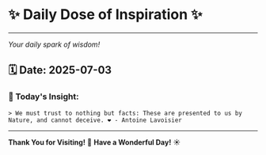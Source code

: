 # ✨ Daily Dose of Inspiration ✨

--- 

_Your daily spark of wisdom!_

## 🗓️ Date: **2025-07-03**

### 💬 Today's Insight:
```
> We must trust to nothing but facts: These are presented to us by Nature, and cannot deceive. ❤️ - Antoine Lavoisier
```

--- 

**Thank You for Visiting!** 🙏
**Have a Wonderful Day!** ☀️
